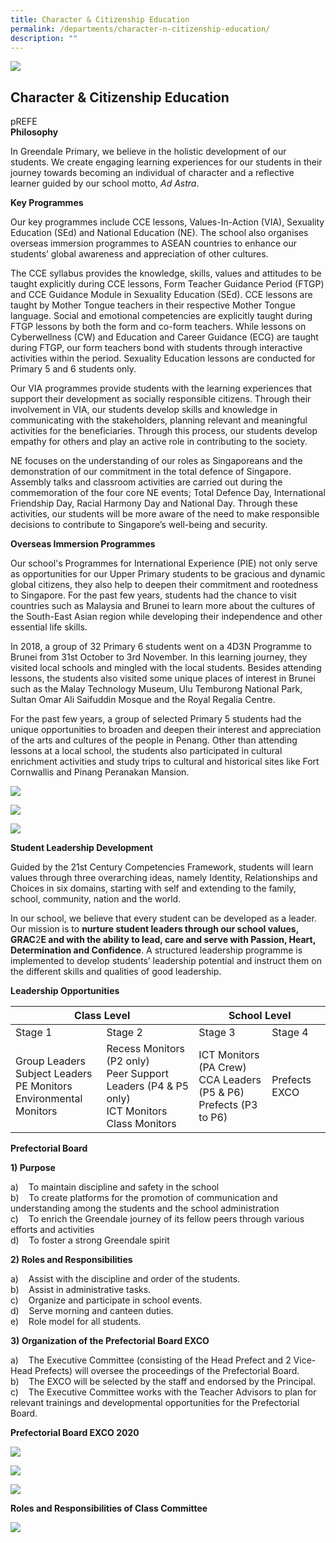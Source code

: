 ```yaml
---
title: Character & Citizenship Education
permalink: /departments/character-n-citizenship-education/
description: ""
---
```

![](/images/About%20Us/subbanner3.jpg)


## **Character & Citizenship Education**


pREFE  <br>
**Philosophy**

  

In Greendale Primary, we believe in the holistic development of our students. We create engaging learning experiences for our students in their journey towards becoming an individual of character and a reflective learner guided by our school motto, _Ad Astra_.

  

**Key Programmes**

  

Our key programmes include CCE lessons, Values-In-Action (VIA), Sexuality Education (SEd) and National Education (NE). The school also organises overseas immersion programmes to ASEAN countries to enhance our students’ global awareness and appreciation of other cultures.

  

The CCE syllabus provides the knowledge, skills, values and attitudes to be taught explicitly during CCE lessons, Form Teacher Guidance Period (FTGP) and CCE Guidance Module in Sexuality Education (SEd). CCE lessons are taught by Mother Tongue teachers in their respective Mother Tongue language. Social and emotional competencies are explicitly taught during FTGP lessons by both the form and co-form teachers. While lessons on Cyberwellness (CW) and Education and Career Guidance (ECG) are taught during FTGP, our form teachers bond with students through interactive activities within the period. Sexuality Education lessons are conducted for Primary 5 and 6 students only.

  

Our VIA programmes provide students with the learning experiences that support their development as socially responsible citizens. Through their involvement in VIA, our students develop skills and knowledge in communicating with the stakeholders, planning relevant and meaningful activities for the beneficiaries. Through this process, our students develop empathy for others and play an active role in contributing to the society.

  

NE focuses on the understanding of our roles as Singaporeans and the demonstration of our commitment in the total defence of Singapore. Assembly talks and classroom activities are carried out during the commemoration of the four core NE events; Total Defence Day, International Friendship Day, Racial Harmony Day and National Day. Through these activities, our students will be more aware of the need to make responsible decisions to contribute to Singapore’s well-being and security.

  

**Overseas Immersion Programmes**

  

Our school's Programmes for International Experience (PIE) not only serve as opportunities for our Upper Primary students to be gracious and dynamic global citizens, they also help to deepen their commitment and rootedness to Singapore. For the past few years, students had the chance to visit countries such as Malaysia and Brunei to learn more about the cultures of the South-East Asian region while developing their independence and other essential life skills.

  

In 2018, a group of 32 Primary 6 students went on a 4D3N Programme to Brunei from 31st October to 3rd November. In this learning journey, they visited local schools and mingled with the local students. Besides attending lessons, the students also visited some unique places of interest in Brunei such as the Malay Technology Museum, Ulu Temburong National Park, Sultan Omar Ali Saifuddin Mosque and the Royal Regalia Centre.

  

For the past few years, a group of selected Primary 5 students had the unique opportunities to broaden and deepen their interest and appreciation of the arts and cultures of the people in Penang. Other than attending lessons at a local school, the students also participated in cultural enrichment activities and study trips to cultural and historical sites like Fort Cornwallis and Pinang Peranakan Mansion.

![](/images/Departments/CCE%201.jpg)

![](/images/Departments/CCE%202.jpg)

![](/images/Departments/CCE%203.jpg)


**Student Leadership Development**

  

Guided by the 21st Century Competencies Framework, students will learn values through three overarching ideas, namely Identity, Relationships and Choices in six domains, starting with self and extending to the family, school, community, nation and the world.

  

In our school, we believe that every student can be developed as a leader. Our mission is to **nurture student leaders through our school values, GRAC**2**E and with the ability to lead, care and serve with Passion, Heart, Determination and Confidence**. A structured leadership programme is implemented to develop students’ leadership potential and instruct them on the different skills and qualities of good leadership.

  

**Leadership Opportunities**


<table>
<thead>
  <tr>
    <th colspan="2">Class Level</th>
    <th colspan="2">School Level<br></th>
  </tr>
</thead>
<tbody>
  <tr>
    <td>Stage 1<br></td>
    <td>Stage 2<br></td>
    <td>Stage 3<br></td>
    <td>Stage 4<br></td>
  </tr>
  <tr>
    <td>Group Leaders<br>Subject Leaders<br>PE Monitors<br>Environmental Monitors</td>
    <td>Recess Monitors (P2 only)<br>Peer Support Leaders (P4 &amp; P5 only)<br>ICT Monitors<br>Class Monitors</td>
    <td>ICT Monitors (PA Crew)<br>CCA Leaders (P5 &amp; P6)<br>Prefects (P3 to P6)</td>
    <td>Prefects EXCO</td>
  </tr>
</tbody>
</table>


**Prefectorial Board**

  

**1) Purpose**

a)    To maintain discipline and safety in the school<br>
b)    To create platforms for the promotion of communication and understanding among the students and the school administration<br>
c)    To enrich the Greendale journey of its fellow peers through various efforts and activities<br>
d)    To foster a strong Greendale spirit

  

**2) Roles and Responsibilities**

a)    Assist with the discipline and order of the students.<br>
b)    Assist in administrative tasks.<br>
c)    Organize and participate in school events.<br>
d)    Serve morning and canteen duties.<br>
e)    Role model for all students.

  

**3) Organization of the Prefectorial Board EXCO**

  

a)    The Executive Committee (consisting of the Head Prefect and 2 Vice-Head Prefects) will oversee the proceedings of the Prefectorial Board.  <br>
b)    The EXCO will be selected by the staff and endorsed by the Principal.<br>
c)    The Executive Committee works with the Teacher Advisors to plan for relevant trainings and developmental opportunities for the Prefectorial Board.  

  

**Prefectorial Board EXCO 2020**

![](/images/Departments/CCE%204.jpg)

![](/images/Departments/CCE%205.jpg)

![](/images/Departments/CCE%206.jpg)


**Roles and Responsibilities of Class Committee**


![](/images/Departments/CCE%207.jpg)